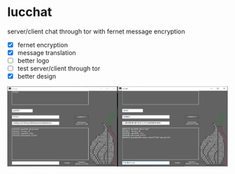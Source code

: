 # lucchat
server/client chat through tor with fernet message encryption

- [x] fernet encryption
- [x] message translation
- [ ] better logo
- [ ] test server/client through tor
- [x] better design

![prev image 1](prev.png)
